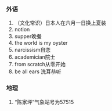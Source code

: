### 外语

1. （文化常识）日本人在六月一日换上夏装
2. notion
3. supper晚餐
4. the world is my oyster
5. narcissism自恋
6. academician院士
7. from scratch从零开始
8. be all ears 洗耳恭听


### 地理

1. “陈家坪”气象站号为57515

